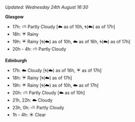 *Updated: Wednesday 24th August 16:30*

**Glasgow**

* 17h: :partly_sunny: Partly Cloudy [:cloud: as of 10h, :cyclone:(:cloud:) as of 17h]
* 18h: :umbrella: Rainy
* 19h: :umbrella: Rainy [:cyclone:(:cloud:) as of 10h, :cloud: as of 16h, :cyclone:(:cloud:) as of 17h]
* 20h - 4h: :partly_sunny: Partly Cloudy

**Edinburgh**

* 17h: :cloud: Cloudy [:cyclone:(:cloud:) as of 16h, :umbrella: as of 17h]
* 18h: :umbrella: Rainy [:cyclone:(:cloud:) as of 17h]
* 19h: :umbrella: Rainy [:cyclone:(:cloud:) as of 10h, :cloud: as of 17h]
* 20h: :partly_sunny: Partly Cloudy [:cloud: as of 10h]
* 21h, 22h: :cloud: Cloudy
* 23h, 0h: :partly_sunny: Partly Cloudy
* 1h - 4h: :sunny: Clear
